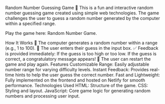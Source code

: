 Random Number Guessing Game 🎲
This is a fun and interactive random number guessing game created using simple web technologies. The game challenges the user to guess a random number generated by the computer within a specified range.

Play the game here: Random Number Game.

How It Works
🎯 The computer generates a random number within a range (e.g., 1 to 100).
📝 The user enters their guess in the input box.
✅ Feedback is provided immediately:
If the guess is too high or too low.
If the guess is correct, a congratulatory message appears!
🔄 The user can restart the game and play again.
Features
Customizable Range: Easily adjustable number range for varying difficulty levels.
Instant Feedback: Provides real-time hints to help the user guess the correct number.
Fast and Lightweight: Fully implemented on the frontend and hosted on Netlify for smooth performance.
Technologies Used
HTML: Structure of the game.
CSS: Styling and layout.
JavaScript: Core game logic for generating random numbers and processing user input.
